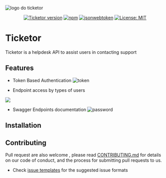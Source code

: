 
![logo do ticketor](https://user-images.githubusercontent.com/17733053/85210608-c5a89180-b317-11ea-9d13-5b326778f59f.png)

<p align="center">
    <a href="#">
        <img src="https://img.shields.io/badge/ticketor-v.1.0-brightgreen"
            alt="Ticketor version"/></a>
    <a href="https://www.npmjs.com/">
        <img src="https://img.shields.io/npm/v/npm"
            alt="npm"/></a>
    <a href="https://www.npmjs.com/package/jsonwebtoken">
        <img src="https://img.shields.io/badge/jsonwebtoken-latest-brightgreen"
            alt="jsonwebtoken"/></a>
    <a href="https://opensource.org/licenses/MIT">
        <img src="https://img.shields.io/badge/License-MIT-yellow.svg"
            alt="License: MIT"/></a>
   
</p>

# Ticketor
Ticketor is a helpdesk API to assist users in contacting support 

## Features
 - Token Based Authentication
 ![token](https://user-images.githubusercontent.com/17733053/85624881-f69f0400-b640-11ea-86c7-c82a0d0c409e.png)
 
 - Endpoint access by types of users
 <p align="left">
    <img src="https://user-images.githubusercontent.com/17733053/85625011-2817cf80-b641-11ea-9513-cb1f902c288b.png"/>
 </p>   
 
 - Swagger Endpoints documentation
 ![password](https://user-images.githubusercontent.com/17733053/85808330-e5322680-b72a-11ea-94f3-ad4d30b972d6.png)


## Installation

## Contributing

Pull request are also welcome , please read  [CONTRIBUTING.md](https://github.com/arielroque/Ticketor/blob/master/CONTRIBUTING.md)  for details on our code of conduct, and the process for submitting pull requests to us.
    
-   Check  [issue templates](https://github.com/arielroque/Ticketor/issues)  for the suggested issue formats
